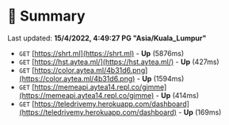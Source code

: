 # 📖 Summary
Last updated: **15/4/2022, 4:49:27 PG "Asia/Kuala_Lumpur"**

- `GET` [https://shrt.ml](https://shrt.ml) - **Up** (5876ms)
- `GET` [https://hst.aytea.ml/](https://hst.aytea.ml/) - **Up** (427ms)
- `GET` [https://color.aytea.ml/4b31d6.png](https://color.aytea.ml/4b31d6.png) - **Up** (1594ms)
- `GET` [https://memeapi.aytea14.repl.co/gimme](https://memeapi.aytea14.repl.co/gimme) - **Up** (414ms)
- `GET` [https://teledrivemy.herokuapp.com/dashboard](https://teledrivemy.herokuapp.com/dashboard) - **Up** (169ms)
